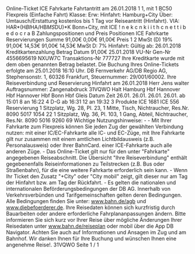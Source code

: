 Online-Ticket ICE Fahrkarte Fahrtantritt am 26.01.2018 1 1, mit 1 BC50 Flexpreis (Einfache Fahrt) Klasse: Erw: Hinfahrt: Hamburg+City Über: Umtausch/Erstattung kostenlos bis 1 Tag vor Reiseantritt (Hinfahrt). VIA: HAR*(H*BI*HA/HB*MS*DU)*K Bonn+City, mit ICE ! n e k c n k i i t h c n e t t i b e d o c r a B Zahlungspositionen und Preis Positionen ICE Fahrkarte Reservierungen Summe 91,00€ 0,00€ 91,00€ Preis 1 2 MwSt (D) 19% 91,00€ 14,53€ 91,00€ 14,53€ MwSt D: 7% Hinfahrt: Gültig ab: 26.01.2018 Kreditkartenzahlung Betrag Datum 91,00€ 25.01.2018 VU-Nr Gen-Nr 4556695619 NXUW7C Transaktions-Nr 777727 Ihre Kreditkarte wurde mit dem oben genannten Betrag belastet. Die Buchung Ihres Online-Tickets erfolgte am 25.01.2018 16:10 Uhr. DB Fernverkehr AG/DB Regio AG, Stephensonstr. 1, 60326 Frankfurt, Steuernummer: 29/001/60002. Ihre Reiseverbindung und Reservierung Hinfahrt am 26.01.2018 Herr Jens walter Auftragsnummer: Zangenabdruck 31VQWO Halt Hamburg Hbf Hannover Hbf Hannover Hbf Bonn Hbf Gleis Datum Zeit 26.01. 26.01. 26.01. 26.01. ab 15:01 8 an 16:22 4 D-G ab 16:31 12 an 19:32 3 Produkte ICE 1681 ICE 556 Reservierung 1 Sitzplatz, Wg. 28, Pl. 23, 1 Mitte, Tisch, Nichtraucher, Res.Nr. 8090 5017 1054 22 1 Sitzplatz, Wg. 36, Pl. 103, 1 Gang, Abteil, Nichtraucher, Res.Nr. 8090 5016 9260 69 Wichtige Nutzungshinweise: - - Mit Ihrer Fahrkarte zum Flexpreis können Sie jeden Zug der gewählten Verbindung nutzen: mit einer IC/EC-Fahrkarte alle IC- und EC-Züge, mit Ihre Fahrkarte gilt nur zusammen mit einem amtlichen Lichtbildausweis (z.B. Personalausweis) oder Ihrer BahnCard. einer ICE-Fahrkarte auch alle anderen Züge. - Das Online-Ticket gilt nur für den unter "Fahrkarte" angegebenen Reiseabschnitt. Die Übersicht "Ihre Reiseverbindung" enthält gegebenenfalls Reiseinformationen zu Teilstrecken (z.B. Bus oder Straßenbahn), für die eine weitere Fahrkarte erforderlich sein kann. - Wenn Ihr Ticket den Zusatz "+City" oder "City mobil" zeigt, gilt dieser nur am Tag der Hinfahrt bzw. am Tag der Rückfahrt. - Es gelten die nationalen und internationalen Beförderungsbedingungen der DB AG. Innerhalb von Verkehrsverbünden und Tarifgemeinschaften gelten deren Bedingungen. Alle Bedingungen finden Sie unter: www.bahn.de/agb und www.diebefoerderer.de. Ihre Reisedaten können sich kurzfristig durch Bauarbeiten oder andere erforderliche Fahrplananpassungen ändern. Bitte informieren Sie sich kurz vor Ihrer Reise über mögliche Änderungen Ihrer Reisedaten unter www.bahn.de/reiseplan oder mobil über die App DB Navigator. Achten Sie auch auf Informationen und Ansagen im Zug und am Bahnhof. Wir danken Ihnen für Ihre Buchung und wünschen Ihnen eine angenehme Reise!. 31VQWO Seite 1 / 1